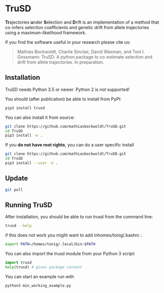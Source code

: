 # TruSD

**Tr**ajectories **u**nder **S**election and **D**rift is an implementation of a method that co-infers selection coefficients and genetic drift from allele trajectories using a maximum-likelihood framework.

If you find the software useful in your research please cite us:

> Mathias Bockwoldt, Charlie Sinclair, David Waxman, and Toni I. Gossmann: TruSD: A python package to co-estimate selection and drift from allele trajectories. In preparation.

## Installation

TruSD needs Python 3.5 or newer. Python 2 is *not* supported!

You should (after publication) be able to install from PyPI:

```sh
pip3 install trusd
```

You can also install it from source:

```sh
git clone https://github.com/mathiasbockwoldt/TruSD.git
cd TruSD
pip3 install -e .
```

If you **do not have root rights**, you can do a user specific install

```sh
git clone https://github.com/mathiasbockwoldt/TruSD.git
cd TruSD
pip3 install --user -e .
```

## Update

```sh
git pull
```

## Running TruSD

After installation, you should be able to run trusd from the command line:

```sh
trusd --help
```

if this does not work you might want to add inhomes/tonig/.bashrc :

```sh
export PATH=/homes/tonig/.local/bin:$PATH
```

You can also import the trusd module from your Python 3 script:

```python
import trusd
help(trusd) # gives package content
```

You can start an example run with

```sh
python3 min_working_example.py
```
